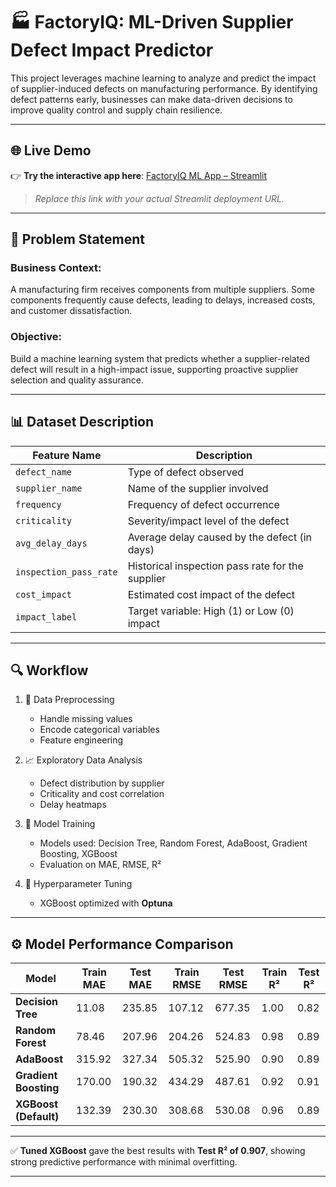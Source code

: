 # 🏭 FactoryIQ: ML-Driven Supplier Defect Impact Predictor

This project leverages machine learning to analyze and predict the impact of supplier-induced defects on manufacturing performance. By identifying defect patterns early, businesses can make data-driven decisions to improve quality control and supply chain resilience.

---

## 🌐 Live Demo

👉 **Try the interactive app here**: [FactoryIQ ML App – Streamlit](https://your-streamlit-app-link.streamlit.app)  
> _Replace this link with your actual Streamlit deployment URL._

---

## 📌 Problem Statement

### Business Context:
A manufacturing firm receives components from multiple suppliers. Some components frequently cause defects, leading to delays, increased costs, and customer dissatisfaction.

### Objective:
Build a machine learning system that predicts whether a supplier-related defect will result in a high-impact issue, supporting proactive supplier selection and quality assurance.

---

## 📊 Dataset Description

| Feature Name           | Description                                      |
|------------------------|--------------------------------------------------|
| `defect_name`          | Type of defect observed                          |
| `supplier_name`        | Name of the supplier involved                    |
| `frequency`            | Frequency of defect occurrence                   |
| `criticality`          | Severity/impact level of the defect              |
| `avg_delay_days`       | Average delay caused by the defect (in days)     |
| `inspection_pass_rate` | Historical inspection pass rate for the supplier |
| `cost_impact`          | Estimated cost impact of the defect              |
| `impact_label`         | Target variable: High (1) or Low (0) impact      |

---

## 🔍 Workflow

1. 📂 Data Preprocessing
   - Handle missing values
   - Encode categorical variables
   - Feature engineering

2. 📈 Exploratory Data Analysis
   - Defect distribution by supplier
   - Criticality and cost correlation
   - Delay heatmaps

3. 🤖 Model Training
   - Models used: Decision Tree, Random Forest, AdaBoost, Gradient Boosting, XGBoost
   - Evaluation on MAE, RMSE, R²

4. 🎯 Hyperparameter Tuning
   - XGBoost optimized with **Optuna**


---

## ⚙️ Model Performance Comparison

| Model                   | Train MAE | Test MAE | Train RMSE | Test RMSE | Train R² | Test R² |
|------------------------|-----------|----------|------------|-----------|----------|---------|
| **Decision Tree**       | 11.08     | 235.85   | 107.12     | 677.35    | 1.00     | 0.82    |
| **Random Forest**       | 78.46     | 207.96   | 204.26     | 524.83    | 0.98     | 0.89    |
| **AdaBoost**            | 315.92    | 327.34   | 505.32     | 525.90    | 0.90     | 0.89    |
| **Gradient Boosting**   | 170.00    | 190.32   | 434.29     | 487.61    | 0.92     | 0.91    |
| **XGBoost (Default)**   | 132.39    | 230.30   | 308.68     | 530.08    | 0.96     | 0.89    |

---

✅ **Tuned XGBoost** gave the best results with **Test R² of 0.907**, showing strong predictive performance with minimal overfitting.

---


